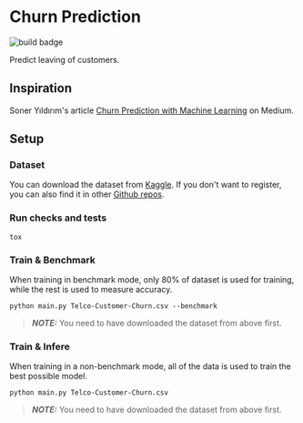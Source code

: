 # Churn Prediction
![build badge](https://github.com/tomaskender/churn-prediction/actions/workflows/main.yml/badge.svg?event=push)

Predict leaving of customers.

## Inspiration
Soner Yıldırım's article [Churn Prediction with Machine Learning](https://towardsdatascience.com/churn-prediction-with-machine-learning-ca955d52bd8c) on Medium.

## Setup

### Dataset
You can download the dataset from [Kaggle](https://www.kaggle.com/datasets/blastchar/telco-customer-churn). If you don't want to register, you can also find it in other [Github repos](https://github.com/treselle-systems/customer_churn_analysis/blob/master/WA_Fn-UseC_-Telco-Customer-Churn.csv).

### Run checks and tests
```
tox
```

### Train & Benchmark
When training in benchmark mode, only 80% of dataset is used for training, while the rest is used to measure accuracy.
```console
python main.py Telco-Customer-Churn.csv --benchmark
```
> **_NOTE:_**  You need to have downloaded the dataset from above first.

### Train & Infere
When training in a non-benchmark mode, all of the data is used to train the best possible model.
```console
python main.py Telco-Customer-Churn.csv
```
> **_NOTE:_**  You need to have downloaded the dataset from above first.
